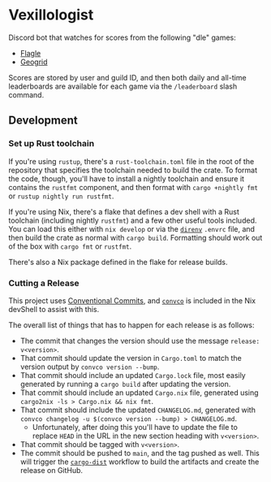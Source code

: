 # Vexillologist

Discord bot that watches for scores from the following "dle" games:

- [Flagle][flagle]
- [Geogrid][geogrid]

Scores are stored by user and guild ID, and then both daily and all-time leaderboards are available
for each game via the `/leaderboard` slash command.

## Development

### Set up Rust toolchain

If you're using `rustup`, there's a `rust-toolchain.toml` file in the root of the repository that
specifies the toolchain needed to build the crate. To format the code, though, you'll have to
install a nightly toolchain and ensure it contains the `rustfmt` component, and then format with
`cargo +nightly fmt` or `rustup nightly run rustfmt`.

If you're using Nix, there's a flake that defines a dev shell with a Rust toolchain (including
nightly `rustfmt`) and a few other useful tools included. You can load this either with `nix
develop` or via the [`direnv`][direnv] `.envrc` file, and then build the crate as normal with `cargo
build`. Formatting should work out of the box with `cargo fmt` or `rustfmt`.

There's also a Nix package defined in the flake for release builds.

### Cutting a Release

This project uses [Conventional Commits][conventional-commits], and [`convco`][convco] is included
in the Nix devShell to assist with this.

The overall list of things that has to happen for each release is as follows:

- The commit that changes the version should use the message `release: v<version>`.
- That commit should update the version in `Cargo.toml` to match the version output by `convco
  version --bump`.
- That commit should include an updated `Cargo.lock` file, most easily generated by running a `cargo
  build` after updating the version.
- That commit should include an updated `Cargo.nix` file, generated using `cargo2nix -ls > Cargo.nix
  && nix fmt`.
- That commit should include the updated `CHANGELOG.md`, generated with `convco changelog -u
  $(convco version --bump) > CHANGELOG.md`.
  - Unfortunately, after doing this you'll have to update the file to replace `HEAD` in the URL in
    the new section heading with `v<version>`.
- That commit should be tagged with `v<version>`.
- The commit should be pushed to `main`, and the tag pushed as well. This will trigger the
  [`cargo-dist`][cargo-dist] workflow to build the artifacts and create the release on GitHub.

[cargo-dist]: https://github.com/axodotdev/cargo-dist
[convco]: https://github.com/convco/convco
[conventional-commits]: https://www.conventionalcommits.org/en/v1.0.0/
[direnv]: https://github.com/direnv/direnv
[flagle]: https://flagle.io
[geogrid]: https://geogridgame.com
